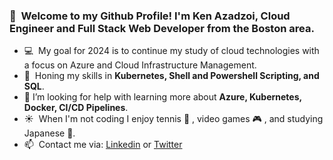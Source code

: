 ### 👋  &nbsp;Welcome to my Github Profile! I'm Ken Azadzoi, Cloud Engineer and Full Stack Web Developer from the Boston area.

- :computer: &nbsp;My goal for 2024 is to continue my study of cloud technologies with a focus on Azure and Cloud Infrastructure Management.
- :seedling: &nbsp;Honing my skills in **Kubernetes, Shell and Powershell Scripting, and SQL**.
- 🤔 I’m looking for help with learning more about **Azure, Kubernetes, Docker, CI/CD Pipelines**.
- :sunny: &nbsp;When I'm not coding I enjoy tennis :tennis: , video games :video_game: , and studying Japanese :crossed_flags:.
- 📫  &nbsp;Contact me via: 
  [Linkedin](https://www.linkedin.com/in/k-azadzoi/) or [Twitter](https://twitter.com/ItsKenCharette)


<!--
**k-charette/k-charette** is a ✨ _special_ ✨ repository because its `README.md` (this file) appears on your GitHub profile.

Here are some ideas to get you started:

- 🔭 I’m currently working on ...
- 🌱 I’m currently learning ...
- 👯 I’m looking to collaborate on ...
- 🤔 I’m looking for help with ...
- 💬 Ask me about ...
- 📫 How to reach me: ...
- 😄 Pronouns: ...
- ⚡ Fun fact: ...
-->

